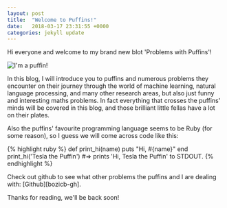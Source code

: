 ```yaml
---
layout: post
title:  "Welcome to Puffins!"
date:   2018-03-17 23:31:55 +0000
categories: jekyll update
---
```

Hi everyone and welcome to my brand new blot 'Problems with Puffins'!

![I'm a puffin!]("/_includes/puffin.png")

In this blog, I will introduce you to puffins and numerous problems they encounter on their journey through the world of machine learning, natural
language processing, and many other research areas, but also just funny and interesting maths problems. In fact everything that crosses the puffins' minds will be covered in this blog, and those brilliant little fellas have a lot on their plates.

Also the puffins' favourite programming language seems to be Ruby (for some reason), so I guess we will come across code like this:

{% highlight ruby %}
def print_hi(name)
  puts "Hi, #{name}"
end
print_hi('Tesla the Puffin')
#=> prints 'Hi, Tesla the Puffin' to STDOUT.
{% endhighlight %}

Check out github to see what other problems the puffins and I are dealing with: [Github][bozicb-gh].

Thanks for reading, we'll be back soon!

[jekyll-gh]:   https://github.com/jekyll/jekyll
